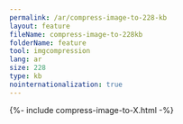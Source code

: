 ```yaml
---
permalink: /ar/compress-image-to-228-kb
layout: feature
fileName: compress-image-to-228kb
folderName: feature
tool: imgcompression
lang: ar
size: 228
type: kb
nointernationalization: true
---
```

{%- include compress-image-to-X.html -%}       

